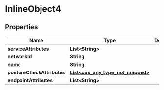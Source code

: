 

# InlineObject4

## Properties

Name | Type | Description | Notes
------------ | ------------- | ------------- | -------------
**serviceAttributes** | **List&lt;String&gt;** |  | 
**networkId** | **String** |  | 
**name** | **String** |  | 
**postureCheckAttributes** | [**List&lt;oas_any_type_not_mapped&gt;**](oas_any_type_not_mapped.md) |  | 
**endpointAttributes** | **List&lt;String&gt;** |  | 




